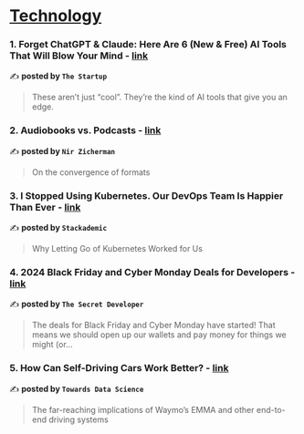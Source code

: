 
<h1><a href=https://medium.com/tag/technology/recommended target="_blank" rel="noopener noreferrer">Technology</a></h1>
<h3>1. Forget ChatGPT & Claude: Here Are 6 (New & Free) AI Tools That Will Blow Your Mind - <a href="https://medium.com/swlh/forget-chatgpt-claude-here-are-6-new-free-ai-tools-that-will-blow-your-mind-c94dbf1af702" target="_blank" rel="noopener noreferrer">link</a></h3>

✍️ **posted by `The Startup`**

<blockquote>These aren’t just “cool”. They’re the kind of AI tools that give you an edge.</blockquote>

<h3>2. Audiobooks vs. Podcasts - <a href="https://medium.com/@NirZicherman/audiobooks-vs-podcasts-4b7d1fc3cca4" target="_blank" rel="noopener noreferrer">link</a></h3>

✍️ **posted by `Nir Zicherman`**

<blockquote>On the convergence of formats</blockquote>

<h3>3. I Stopped Using Kubernetes. Our DevOps Team Is Happier Than Ever - <a href="https://medium.com/stackademic/i-stopped-using-kubernetes-our-devops-team-is-happier-than-ever-a5519f916ec0" target="_blank" rel="noopener noreferrer">link</a></h3>

✍️ **posted by `Stackademic`**

<blockquote>Why Letting Go of Kubernetes Worked for Us</blockquote>

<h3>4. 2024 Black Friday and Cyber Monday Deals for Developers - <a href="https://medium.com/@tsecretdeveloper/2024-black-friday-and-cyber-monday-deals-for-developers-03a57775043d" target="_blank" rel="noopener noreferrer">link</a></h3>

✍️ **posted by `The Secret Developer`**

<blockquote>The deals for Black Friday and Cyber Monday have started! That means we should open up our wallets and pay money for things we might (or…</blockquote>

<h3>5. How Can Self-Driving Cars Work Better? - <a href="https://medium.com/towards-data-science/how-can-self-driving-cars-work-better-b3b9ba035d38" target="_blank" rel="noopener noreferrer">link</a></h3>

✍️ **posted by `Towards Data Science`**

<blockquote>The far-reaching implications of Waymo’s EMMA and other end-to-end driving systems</blockquote>


